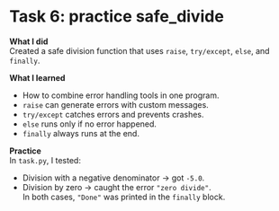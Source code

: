 # Task 6: practice safe_divide

**What I did**  
Created a safe division function that uses `raise`, `try/except`, `else`, and `finally`.

**What I learned**  
- How to combine error handling tools in one program.  
- `raise` can generate errors with custom messages.  
- `try/except` catches errors and prevents crashes.  
- `else` runs only if no error happened.  
- `finally` always runs at the end.

**Practice**  
In `task.py`, I tested:  
- Division with a negative denominator → got `-5.0`.  
- Division by zero → caught the error `"zero divide"`.  
In both cases, `"Done"` was printed in the `finally` block.